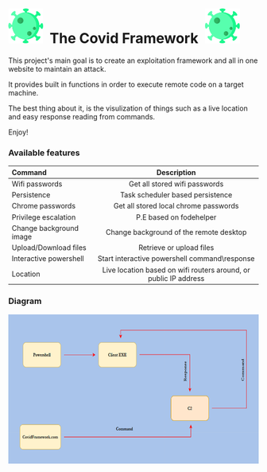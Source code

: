 <h1> <img src="./virus.png"
  width="70"
  height="70">
  &nbsp;The Covid Framework&nbsp;
<img src="./virus.png"
  width="70"
  height="70">
</h1>

This project's main goal is to create an exploitation framework and all in one website to maintain an attack.

It provides built in functions in order to execute remote code on a target machine. 

The best thing about it, is the visulization of things such as a live location and easy response reading from commands.

Enjoy!



### Available features

| Command      | Description| 
| :--     |    :-:   |
| Wifi passwords| Get all stored wifi passwords | 
| Persistence| Task scheduler based persistence|
|Chrome passwords|Get all stored local chrome passwords|
|Privilege escalation|P.E based on fodehelper|
|Change background image|Change background of the remote desktop|
|Upload/Download files|Retrieve or upload files|
|Interactive powershell|Start interactive powershell command\response|
|Location|Live location based on wifi routers around, or public IP address|




### Diagram
<img src="./CovidDiagram.png" width="650" height="300" />
